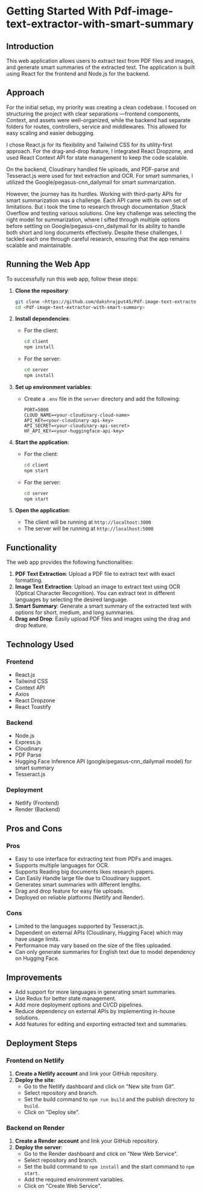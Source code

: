 # Getting Started With Pdf-image-text-extractor-with-smart-summary

## Introduction
This web application allows users to extract text from PDF files and images, and generate smart summaries of the extracted text. The application is built using React for the frontend and Node.js for the backend.

## Approach

For the initial setup, my priority was creating a clean codebase. I focused on structuring the project with clear separations —frontend components, Context, and assets were well-organized, while the backend had separate folders for routes, controllers, service and middlewares. This allowed for easy scaling and easier debugging.

I chose React.js for its flexibility and Tailwind CSS for its utility-first approach. For the drag-and-drop feature, I integrated React Dropzone, and used React Context API for state management to keep the code scalable.

On the backend, Cloudinary handled file uploads, and PDF-parse and Tesseract.js were used for text extraction and OCR. For smart summaries, I utilized the Google/pegasus-cnn_dailymail for smart summarization.

However, the journey has its hurdles. Working with third-party APIs for smart summarization was a challenge. Each API came with its own set of limitations. But i took the time to research through documentation ,Stack Overflow and testing various solutions. One key challenge was selecting the right model for summarization, where I sifted through multiple options before settling on Google/pegasus-cnn_dailymail for its ability to handle both short and long documents effectively. 
Despite these challenges, I tackled each one through careful research, ensuring that the app remains scalable and maintainable.

## Running the Web App
To successfully run this web app, follow these steps:

1. **Clone the repository**:
   ```sh
   git clone <https://github.com/dakshrajput45/Pdf-image-text-extractor-with-smart-summary.git>
   cd <Pdf-image-text-extractor-with-smart-summary>
   ```
2. **Install dependencies**:
   - For the client:
     ```sh
     cd client
     npm install
     ```
   - For the server:
     ```sh
     cd server
     npm install
     ```
3. **Set up environment variables**:
   - Create a `.env` file in the `server` directory and add the following:
     ```
     PORT=5000
     CLOUD_NAME=<your-cloudinary-cloud-name>
     API_KEY=<your-cloudinary-api-key>
     API_SECRET=<your-cloudinary-api-secret>
     HF_API_KEY=<your-huggingface-api-key>
     ```
4. **Start the application**:
   - For the client:
     ```sh
     cd client
     npm start
     ```
   - For the server:
     ```sh
     cd server
     npm start
     ```

5. **Open the application**:
   - The client will be running at `http://localhost:3000`
   - The server will be running at `http://localhost:5000`


## Functionality
The web app provides the following functionalities:

1. **PDF Text Extraction**: Upload a PDF file to extract text with exact formatting.
2. **Image Text Extraction**: Upload an image to extract text using OCR (Optical Character Recognition). You can extract text in different languages by selecting the desired language.
3. **Smart Summary**: Generate a smart summary of the extracted text with options for short, medium, and long summaries.
4. **Drag and Drop**: Easily upload PDF files and images using the drag and drop feature.


## Technology Used

### Frontend
- React.js
- Tailwind CSS
- Context API
- Axios
- React Dropzone
- React Toastify

### Backend
- Node.js
- Express.js
- Cloudinary
- PDF Parse
- Hugging Face Inference API (google/pegasus-cnn_dailymail model) for smart summary
- Tesseract.js

### Deployment
- Netlify (Frontend)
- Render (Backend)


## Pros and Cons

### Pros
- Easy to use interface for extracting text from PDFs and images.
- Supports multiple languages for OCR.
- Supports Reading big documents likes research papers.
- Can Easily Handle large file due to Cloudinary support.
- Generates smart summaries with different lengths.
- Drag and drop feature for easy file uploads.
- Deployed on reliable platforms (Netlify and Render).

### Cons
- Limited to the languages supported by Tesseract.js.
- Dependent on external APIs (Cloudinary, Hugging Face) which may have usage limits.
- Performance may vary based on the size of the files uploaded.
- Can only generate summaries for English text due to model dependency on Hugging Face.

## Improvements
- Add support for more languages in generating smart summaries.
- Use Redux for better state management.
- Add more deployment options and CI/CD pipelines.
- Reduce dependency on external APIs by implementing in-house solutions.
- Add features for editing and exporting extracted text and summaries.


## Deployment Steps

### Frontend on Netlify
1. **Create a Netlify account** and link your GitHub repository.
2. **Deploy the site**:
   - Go to the Netlify dashboard and click on "New site from Git".
   - Select repository and branch.
   - Set the build command to `npm run build` and the publish directory to `build`.
   - Click on "Deploy site".

### Backend on Render
1. **Create a Render account** and link your GitHub repository.
2. **Deploy the server**:
   - Go to the Render dashboard and click on "New Web Service".
   - Select repository and branch.
   - Set the build command to `npm install` and the start command to `npm start`.
   - Add the required environment variables.
   - Click on "Create Web Service".
